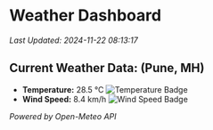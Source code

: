 
# Weather Dashboard

_Last Updated: 2024-11-22 08:13:17_

## Current Weather Data: (Pune, MH)
- **Temperature:** 28.5 °C ![Temperature Badge](https://img.shields.io/badge/Temperature-Medium%20Temp-green)
- **Wind Speed:** 8.4 km/h ![Wind Speed Badge](https://img.shields.io/badge/Wind%20Speed-Low%20Wind-blue)

*Powered by Open-Meteo API*
